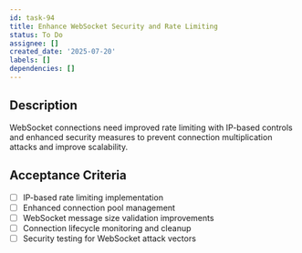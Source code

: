 ```yaml
---
id: task-94
title: Enhance WebSocket Security and Rate Limiting
status: To Do
assignee: []
created_date: '2025-07-20'
labels: []
dependencies: []
---
```


## Description

WebSocket connections need improved rate limiting with IP-based controls and enhanced security measures to prevent connection multiplication attacks and improve scalability.

## Acceptance Criteria

- [ ] IP-based rate limiting implementation
- [ ] Enhanced connection pool management
- [ ] WebSocket message size validation improvements
- [ ] Connection lifecycle monitoring and cleanup
- [ ] Security testing for WebSocket attack vectors

